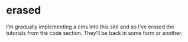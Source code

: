 <!--
  id: 242
  date: 2005-02-25T11:37:30
  modified: 2005-02-25T11:37:30
  slug: erased
  type: post
  excerpt: <p>I&#8217;m gradually implementing a cms into this site and so I&#8217;ve erased the tutorials from the code section. They&#8217;ll be back in some form or another.</p>
  categories: admin
  tags: 
  inCv: 
  inPortfolio: 
  dateFrom: 
  dateTo: 
-->

# erased

<p>I&#8217;m gradually implementing a cms into this site and so I&#8217;ve erased the tutorials from the code section. They&#8217;ll be back in some form or another.</p>